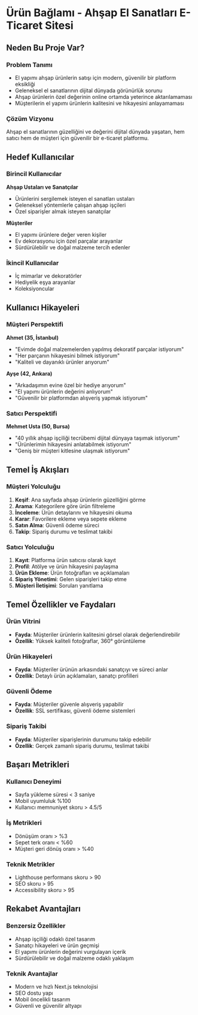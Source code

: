 # Ürün Bağlamı - Ahşap El Sanatları E-Ticaret Sitesi

## Neden Bu Proje Var?

### Problem Tanımı
- El yapımı ahşap ürünlerin satışı için modern, güvenilir bir platform eksikliği
- Geleneksel el sanatlarının dijital dünyada görünürlük sorunu
- Ahşap ürünlerin özel değerinin online ortamda yeterince aktarılamaması
- Müşterilerin el yapımı ürünlerin kalitesini ve hikayesini anlayamaması

### Çözüm Vizyonu
Ahşap el sanatlarının güzelliğini ve değerini dijital dünyada yaşatan, hem satıcı hem de müşteri için güvenilir bir e-ticaret platformu.

## Hedef Kullanıcılar

### Birincil Kullanıcılar
**Ahşap Ustaları ve Sanatçılar**
- Ürünlerini sergilemek isteyen el sanatları ustaları
- Geleneksel yöntemlerle çalışan ahşap işçileri
- Özel siparişler almak isteyen sanatçılar

**Müşteriler**
- El yapımı ürünlere değer veren kişiler
- Ev dekorasyonu için özel parçalar arayanlar
- Sürdürülebilir ve doğal malzeme tercih edenler

### İkincil Kullanıcılar
- İç mimarlar ve dekoratörler
- Hediyelik eşya arayanlar
- Koleksiyoncular

## Kullanıcı Hikayeleri

### Müşteri Perspektifi
**Ahmet (35, İstanbul)**
- "Evimde doğal malzemelerden yapılmış dekoratif parçalar istiyorum"
- "Her parçanın hikayesini bilmek istiyorum"
- "Kaliteli ve dayanıklı ürünler arıyorum"

**Ayşe (42, Ankara)**
- "Arkadaşımın evine özel bir hediye arıyorum"
- "El yapımı ürünlerin değerini anlıyorum"
- "Güvenilir bir platformdan alışveriş yapmak istiyorum"

### Satıcı Perspektifi
**Mehmet Usta (50, Bursa)**
- "40 yıllık ahşap işçiliği tecrübemi dijital dünyaya taşımak istiyorum"
- "Ürünlerimin hikayesini anlatabilmek istiyorum"
- "Geniş bir müşteri kitlesine ulaşmak istiyorum"

## Temel İş Akışları

### Müşteri Yolculuğu
1. **Keşif**: Ana sayfada ahşap ürünlerin güzelliğini görme
2. **Arama**: Kategorilere göre ürün filtreleme
3. **İnceleme**: Ürün detaylarını ve hikayesini okuma
4. **Karar**: Favorilere ekleme veya sepete ekleme
5. **Satın Alma**: Güvenli ödeme süreci
6. **Takip**: Sipariş durumu ve teslimat takibi

### Satıcı Yolculuğu
1. **Kayıt**: Platforma ürün satıcısı olarak kayıt
2. **Profil**: Atölye ve ürün hikayesini paylaşma
3. **Ürün Ekleme**: Ürün fotoğrafları ve açıklamaları
4. **Sipariş Yönetimi**: Gelen siparişleri takip etme
5. **Müşteri İletişimi**: Soruları yanıtlama

## Temel Özellikler ve Faydaları

### Ürün Vitrini
- **Fayda**: Müşteriler ürünlerin kalitesini görsel olarak değerlendirebilir
- **Özellik**: Yüksek kaliteli fotoğraflar, 360° görüntüleme

### Ürün Hikayeleri
- **Fayda**: Müşteriler ürünün arkasındaki sanatçıyı ve süreci anlar
- **Özellik**: Detaylı ürün açıklamaları, sanatçı profilleri

### Güvenli Ödeme
- **Fayda**: Müşteriler güvenle alışveriş yapabilir
- **Özellik**: SSL sertifikası, güvenli ödeme sistemleri

### Sipariş Takibi
- **Fayda**: Müşteriler siparişlerinin durumunu takip edebilir
- **Özellik**: Gerçek zamanlı sipariş durumu, teslimat takibi

## Başarı Metrikleri

### Kullanıcı Deneyimi
- Sayfa yükleme süresi < 3 saniye
- Mobil uyumluluk %100
- Kullanıcı memnuniyet skoru > 4.5/5

### İş Metrikleri
- Dönüşüm oranı > %3
- Sepet terk oranı < %60
- Müşteri geri dönüş oranı > %40

### Teknik Metrikler
- Lighthouse performans skoru > 90
- SEO skoru > 95
- Accessibility skoru > 95

## Rekabet Avantajları

### Benzersiz Özellikler
- Ahşap işçiliği odaklı özel tasarım
- Sanatçı hikayeleri ve ürün geçmişi
- El yapımı ürünlerin değerini vurgulayan içerik
- Sürdürülebilir ve doğal malzeme odaklı yaklaşım

### Teknik Avantajlar
- Modern ve hızlı Next.js teknolojisi
- SEO dostu yapı
- Mobil öncelikli tasarım
- Güvenli ve güvenilir altyapı 